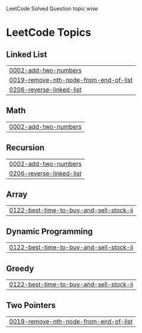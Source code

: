 LeetCode Solved Question  topic wise 

<!---LeetCode Topics Start-->
# LeetCode Topics
## Linked List
|  |
| ------- |
| [0002-add-two-numbers](https://github.com/Animesh-2211/LeetCode/tree/master/0002-add-two-numbers) |
| [0019-remove-nth-node-from-end-of-list](https://github.com/Animesh-2211/LeetCode/tree/master/0019-remove-nth-node-from-end-of-list) |
| [0206-reverse-linked-list](https://github.com/Animesh-2211/LeetCode/tree/master/0206-reverse-linked-list) |
## Math
|  |
| ------- |
| [0002-add-two-numbers](https://github.com/Animesh-2211/LeetCode/tree/master/0002-add-two-numbers) |
## Recursion
|  |
| ------- |
| [0002-add-two-numbers](https://github.com/Animesh-2211/LeetCode/tree/master/0002-add-two-numbers) |
| [0206-reverse-linked-list](https://github.com/Animesh-2211/LeetCode/tree/master/0206-reverse-linked-list) |
## Array
|  |
| ------- |
| [0122-best-time-to-buy-and-sell-stock-ii](https://github.com/Animesh-2211/LeetCode/tree/master/0122-best-time-to-buy-and-sell-stock-ii) |
## Dynamic Programming
|  |
| ------- |
| [0122-best-time-to-buy-and-sell-stock-ii](https://github.com/Animesh-2211/LeetCode/tree/master/0122-best-time-to-buy-and-sell-stock-ii) |
## Greedy
|  |
| ------- |
| [0122-best-time-to-buy-and-sell-stock-ii](https://github.com/Animesh-2211/LeetCode/tree/master/0122-best-time-to-buy-and-sell-stock-ii) |
## Two Pointers
|  |
| ------- |
| [0019-remove-nth-node-from-end-of-list](https://github.com/Animesh-2211/LeetCode/tree/master/0019-remove-nth-node-from-end-of-list) |
<!---LeetCode Topics End-->